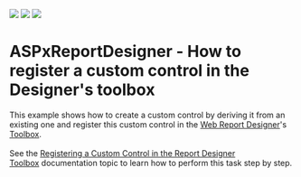 <!-- default badges list -->
![](https://img.shields.io/endpoint?url=https://codecentral.devexpress.com/api/v1/VersionRange/128597891/17.2.8%2B)
[![](https://img.shields.io/badge/Open_in_DevExpress_Support_Center-FF7200?style=flat-square&logo=DevExpress&logoColor=white)](https://supportcenter.devexpress.com/ticket/details/T209289)
[![](https://img.shields.io/badge/📖_How_to_use_DevExpress_Examples-e9f6fc?style=flat-square)](https://docs.devexpress.com/GeneralInformation/403183)
<!-- default badges end -->
# ASPxReportDesigner - How to register a custom control in the Designer's toolbox


This example shows how to create a custom control by deriving it from an existing one and register this custom control in the <a href="https://documentation.devexpress.com/#XtraReports/CustomDocument17103">Web Report Designer</a>'s <a href="https://documentation.devexpress.com/#XtraReports/CustomDocument17559">Toolbox</a>.<br><br>See the <a href="https://documentation.devexpress.com/XtraReports/113773/Creating-End-User-Reporting-Applications/Web-Reporting/Report-Designer/API-and-Customization/Registering-a-Custom-Control-in-the-Report-Designer-Toolbox">Registering a Custom Control in the Report Designer Toolbox</a> documentation topic to learn how to perform this task step by step.

<br/>


